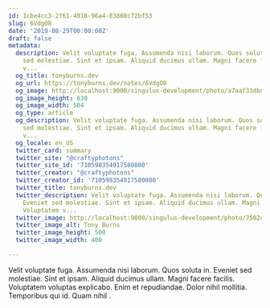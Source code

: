 ```yaml
---
id: 1cbe4cc3-2f61-4918-96a4-83860c72bf53
slug: 6VdgO8
date: '2019-08-29T00:00:00Z'
draft: false
metadata:
  description: Velit voluptate fuga. Assumenda nisi laborum. Quos soluta in. Eveniet
    sed molestiae. Sint et ipsam. Aliquid ducimus ullam. Magni facere facilis. Voluptatem
    v...
  og_title: tonyburns.dev
  og_url: https://tonyburns.dev/notes/6VdgO8
  og_image: http://localhost:9000/singulus-development/photo/a7aaf33dbd0b584a47dea1fc1b3a9bbf.jpeg
  og_image_height: 630
  og_image_width: 504
  og_type: article
  og_description: Velit voluptate fuga. Assumenda nisi laborum. Quos soluta in. Eveniet
    sed molestiae. Sint et ipsam. Aliquid ducimus ullam. Magni facere facilis. Voluptatem
    v...
  og_locale: en_US
  twitter_card: summary
  twitter_site: "@craftyphotons"
  twitter_site_id: '710598354917580800'
  twitter_creator: "@craftyphotons"
  twitter_creator_id: '710598354917580800'
  twitter_title: tonyburns.dev
  twitter_description: Velit voluptate fuga. Assumenda nisi laborum. Quos soluta in.
    Eveniet sed molestiae. Sint et ipsam. Aliquid ducimus ullam. Magni facere facilis.
    Voluptatem v...
  twitter_image: http://localhost:9000/singulus-development/photo/7502d1526646abf03deb056888635686.jpeg
  twitter_image_alt: Tony Burns
  twitter_image_height: 500
  twitter_image_width: 400

---
```


Velit voluptate fuga. Assumenda nisi laborum. Quos soluta in. Eveniet sed molestiae. Sint et ipsam. Aliquid ducimus ullam. Magni facere facilis. Voluptatem voluptas explicabo. Enim et repudiandae. Dolor nihil mollitia. Temporibus qui id. Quam nihil .

